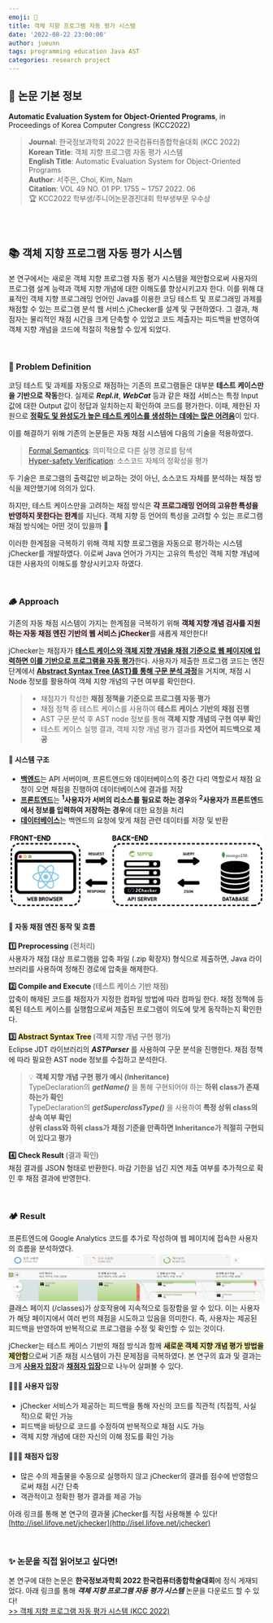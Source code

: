 ```yaml
---
emoji: 🧪
title: 객체 지향 프로그램 자동 평가 시스템
date: '2022-08-22 23:00:00'
author: jueunn
tags: programming education Java AST
categories: research project
---
```


## 📑 논문 기본 정보
**Automatic Evaluation System for Object-Oriented Programs**, in Proceedings of Korea Computer Congress (KCC2022)   
> **Journal**:  한국정보과학회 2022 한국컴퓨터종합학술대회 (KCC 2022)   
> **Korean Title**: 객체 지향 프로그램 자동 평가 시스템   
> **English Title**: Automatic Evaluation System for Object-Oriented Programs   
> **Author**: 서주은, Choi, Kim, Nam   
> **Citation**: VOL 49 NO. 01 PP. 1755 ~ 1757 2022. 06   
> 🏆 KCC2022 학부생/주니어논문경진대회 학부생부문 우수상   

<br><br>

## 📚 객체 지향 프로그램 자동 평가 시스템
본 연구에서는 새로운 객체 지향 프로그램 자동 평가 시스템을 제안함으로써 사용자의 프로그램 설계 능력과 객체 지향 개념에 대한 이해도를 향상시키고자 한다. 이를 위해 대표적인 객체 지향 프로그래밍 언어인 Java를 이용한 코딩 테스트 및 프로그래밍 과제를 채점할 수 있는 프로그램 분석 웹 서비스 jChecker를 설계 및 구현하였다. 그 결과, 채점자는 물리적인 채점 시간을 크게 단축할 수 있었고 코드 제출자는 피드백을 반영하여 객체 지향 개념을 코드에 적절히 적용할 수 있게 되었다.

<br>

### 🌳 Problem Definition

코딩 테스트 및 과제를 자동으로 채점하는 기존의 프로그램들은 대부분 **테스트 케이스만을 기반으로 작동**한다. 실제로 **_Repl.it_**, **_WebCat_** 등과 같은 채점 서비스는 특정 Input 값에 대한 Output 값이 정답과 일치하는지 확인하여 코드를 평가한다. 이때, 제한된 자원으로 <U>**정확도 및 완성도가 높은 테스트 케이스를 생성하는 데에는 많은 어려움**</U>이 있다.   

이를 해결하기 위해 기존의 논문들은 자동 채점 시스템에 다음의 기술을 적용하였다.   
> [Formal Semantics](https://par.nsf.gov/servlets/purl/10087529): 의미적으로 다른 실행 경로를 탐색  
> [Hyper-safety Verification](https://kumarmadhukar.github.io/papers/nier-icse2020-hyper.pdf): 소스코드 자체의 정확성을 평가   

두 기술은 프로그램의 출력값만 비교하는 것이 아닌, 소스코드 자체를 분석하는 채점 방식을 제안했기에 의의가 있다.

하지만, 테스트 케이스만을 고려하는 채점 방식은 <span style='background-color: #FFE6E6'>**각 프로그래밍 언어의 고유한 특성을 반영하지 못한다는 한계**</span>를 지닌다. 객체 지향 등 언어의 특성을 고려할 수 있는 프로그램 채점 방식에는 어떤 것이 있을까 🤔

이러한 한계점을 극복하기 위해 객체 지향 프로그램을 자동으로 평가하는 시스템 jChecker를 개발하였다. 이로써 Java 언어가 가지는 고유의 특성인 객체 지향 개념에 대한 사용자의 이해도를 향상시키고자 하였다.

<br>

### 🪵 Approach

기존의 자동 채점 시스템이 가지는 한계점을 극복하기 위해 <span style='background-color: #FFE6E6'>**객체 지향 개념 검사를 지원하는 자동 채점 엔진 기반의 웹 서비스 jChecker**</span>를 새롭게 제안한다!

jChecker는 채점자가 <U>**테스트 케이스와 객체 지향 개념을 채점 기준으로 웹 페이지에 입력하면 이를 기반으로 프로그램을 자동 평가**</U>한다. 사용자가 제출한 프로그램 코드는 엔진 단계에서 <U>**Abstract Syntax Tree (AST)를 통해 구문 분석 과정**</U>을 거치며, 채점 시 Node 정보를 활용하여 객체 지향 개념의 구현 여부를 확인한다.

> - 채점자가 작성한 **채점 정책을 기준으로 프로그램 자동 평가**   
> - 채점 정책 중 테스트 케이스를 사용하여 **테스트 케이스 기반의 채점 진행**   
> - AST 구문 분석 후 AST node 정보를 통해 **객체 지향 개념의 구현 여부 확인**
> - 테스트 케이스 실행 결과, 객체 지향 개념 평가 결과를 **자연어 피드백으로 제공**

#### 🌿 시스템 구조
* <U>**백엔드**</U>는 API 서버이며, 프론트엔드와 데이터베이스의 중간 다리 역할로서 채점 요청이 오면 채점을 진행하여 데이터베이스에 결과를 저장
* <U>**프론트엔드**</U>는 **<sup>1</sup>사용자가 서버의 리소스를 필요로 하는 경우**와 **<sup>2</sup>사용자가 프론트엔드에서 정보를 입력하여 저장하는 경우**에 대한 요청을 처리
* <U>**데이터베이스**</U>는 백엔드의 요청에 맞게 채점 관련 데이터를 저장 및 반환

![system-architecture.png](system-architecture.png)

#### 🌻 자동 채점 엔진 동작 및 흐름  
**1️⃣ Preprocessing <span style="color: #808080">(전처리)</span>**   
사용자가 채점 대상 프로그램을 압축 파일 (.zip 확장자) 형식으로 제출하면, Java 라이브러리를 사용하여 정해진 경로에 압축을 해제한다.   

**2️⃣ Compile and Execute <span style="color: #808080">(테스트 케이스 기반 채점)</span>**   
압축이 해제된 코드를 채점자가 지정한 컴파일 방법에 따라 컴파일 한다. 채점 정책에 등록된 테스트 케이스를 실행함으로써 제출된 프로그램이 의도에 맞게 동작하는지 확인한다.   

**3️⃣ <span style='background-color: #fff5b1'>Abstract Syntax Tree</span> <span style="color: #808080">(객체 지향 개념 구현 평가)</span>**   
Eclipse JDT 라이브러리의 **_ASTParser_** 를 사용하여 구문 분석을 진행한다. 채점 정책에 따라 필요한 AST node 정보를 수집하고 분석한다.   
> 💡 **객체 지향 개념 구현 평가 예시 (Inheritance)**   
> TypeDeclaration의 **_getName()_** 을 통해 구현되어야 하는 **하위 class가 존재하는가 확인**   
> TypeDeclaration의 **_getSuperclassType()_** 을 사용하여 **특정 상위 class의 상속 여부 확인**   
> **상위 class와 하위 class가 채점 기준을 만족하면 Inheritance가 적절히 구현되어 있다고 평가**   

**4️⃣ Check Result <span style="color: #808080">(결과 확인)</span>**   
채점 결과를 JSON 형태로 반환한다. 마감 기한을 넘긴 지연 제출 여부를 추가적으로 확인 후 채점 결과에 반영한다.   

<br>

### 🏕 Result
프론트엔드에 Google Analytics 코드를 추가로 작성하여 웹 페이지에 접속한 사용자의 흐름을 분석하였다.   
![service-flow.png](service-flow.png)
클래스 페이지 (/classes)가 상호작용에 지속적으로 등장함을 알 수 있다. 이는 사용자가 해당 페이지에서 여러 번의 채점을 시도하고 있음을 의미한다. 즉, 사용자는 제공된 피드백을 반영하여 반복적으로 프로그램을 수정 및 확인할 수 있는 것이다.   

jChecker는 테스트 케이스 기반의 채점 방식과 함께 <span style='background-color: #fff5b1'>**새로운 객체 지향 개념 평가 방법을 제안함**</span>으로써 기존 채점 시스템이 가진 문제점을 극복하였다. 본 연구의 효과 및 결과는 크게 <U>**사용자 입장**</U>과 <U>**채점자 입장**</U>으로 나누어 살펴볼 수 있다.

#### 👩🏻‍💻 사용자 입장

- jChecker 서비스가 제공하는 피드백을 통해 자신의 코드를 직관적 (직접적, 사실적)으로 확인 가능
- 피드백을 바탕으로 코드를 수정하여 반복적으로 채점 시도 가능
- 객체 지향 개념에 대한 자신의 이해 정도를 확인 가능

#### 👩🏻‍🏫 채점자 입장

- 많은 수의 제출물을 수동으로 실행하지 않고 jChecker의 결과를 점수에 반영함으로써 채점 시간 단축
- 객관적이고 정확한 평가 결과를 제공 가능

아래 링크를 통해 본 연구의 결과물 jChecker를 직접 사용해볼 수 있다!   
[http://isel.lifove.net/jchecker](http://isel.lifove.net/jchecker)

<br>

### ✨ 논문을 직접 읽어보고 싶다면!
본 연구에 대한 논문은 **한국정보과학회 2022 한국컴퓨터종합학술대회**에 정식 게재되었다. 아래 링크를 통해 **_객체 지향 프로그램 자동 평가 시스템_** 논문을 다운로드 할 수 있다!   
[>> 객체 지향 프로그램 자동 평가 시스템 (KCC 2022)](./KCC2022_Automatic_Evaluation_System_for_Object-Oriented_Programs.pdf)



```toc

```
